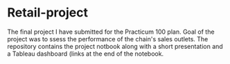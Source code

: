 # Retail-project
The final project I have submitted for the Practicum 100 plan. Goal of the project was to ssess the performance of the chain's sales outlets.
The repository contains the project notbook along with a short presentation and a Tableau dashboard (links at the end of the notebook.
